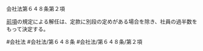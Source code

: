 会社法第６４８条第２項

[前項](会社法＿＿＿＿第６４８条第１項)の規定による解任は、定款に別段の定めがある場合を除き、社員の過半数をもって決定する。

#会社法
#会社法/第６４８条
#会社法/第６４８条/第２項
